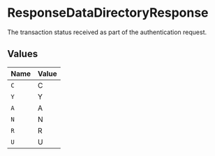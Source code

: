 # ResponseDataDirectoryResponse

The transaction status received as part of the authentication request.


## Values

| Name  | Value |
| ----- | ----- |
| `C`   | C     |
| `Y`   | Y     |
| `A`   | A     |
| `N`   | N     |
| `R`   | R     |
| `U`   | U     |